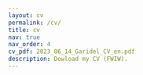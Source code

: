 ```yaml
---
layout: cv
permalink: /cv/
title: cv
nav: true
nav_order: 4
cv_pdf: 2023_06_14_Garidel_CV_en.pdf
description: Dowload my CV (FWIW).
---
```

